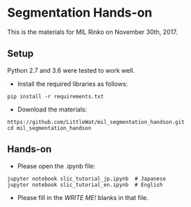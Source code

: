 # Segmentation Hands-on 
This is the materials for MIL Rinko on November 30th, 2017.

## Setup

Python 2.7 and 3.6 were tested to work well.

- Install the required libraries as follows:

```
pip install -r requirements.txt
```

- Download the materials:

```
https://github.com/LittleWat/mil_segmentation_handson.git
cd mil_segmentation_handson
```

## Hands-on
- Please open the .ipynb file:
 
```
jupyter notebook slic_tutorial_jp.ipynb  # Japanese
jupyter notebook slic_tutorial_en.ipynb  # English
```

- Please fill in the *WRITE ME!* blanks in that file.
